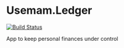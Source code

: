 # Usemam.Ledger

[![Build Status](https://dev.azure.com/useinm/Usemam.Ledger/_apis/build/status/usemam.Usemam.Ledger?branchName=master)](https://dev.azure.com/useinm/Usemam.Ledger/_build/latest?definitionId=2&branchName=master)

App to keep personal finances under control
